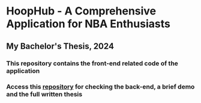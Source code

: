 # HoopHub - A Comprehensive Application for NBA Enthusiasts
## My Bachelor's Thesis, 2024
### This repository contains the front-end related code of the application 
### Access this [repository]( https://github.com/AlexNeagu123/HoopHub ) for checking the back-end, a brief demo and the full written thesis
